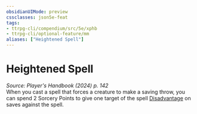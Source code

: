 ```yaml
---
obsidianUIMode: preview
cssclasses: json5e-feat
tags:
- ttrpg-cli/compendium/src/5e/xphb
- ttrpg-cli/optional-feature/mm
aliases: ["Heightened Spell"]
---
```

# Heightened Spell
*Source: Player's Handbook (2024) p. 142*  
When you cast a spell that forces a creature to make a saving throw, you can spend 2 Sorcery Points to give one target of the spell [Disadvantage](Misc%20Files/CLI/rules/variant-rules/disadvantage-xphb.md) on saves against the spell.